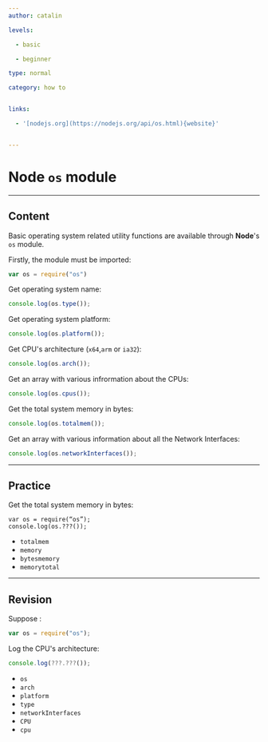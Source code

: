 ```yaml
---
author: catalin

levels:

  - basic

  - beginner

type: normal

category: how to


links:

  - '[nodejs.org](https://nodejs.org/api/os.html){website}'


---
```


# **Node** `os` module

---
## Content

Basic operating system related utility functions are available through **Node**'s `os` module.

Firstly, the module must be imported:
```javascript
var os = require("os")
```

Get operating system name:
```javascript
console.log(os.type());
```

Get operating system platform:
```javascript
console.log(os.platform());
```
Get CPU's architecture (`x64`,`arm` or `ia32`):
```javascript
console.log(os.arch());
```
Get an array with various infrormation about the CPUs:
```javascript
console.log(os.cpus());
```
Get the total system memory in bytes:
```javascript
console.log(os.totalmem());
```
Get an array with various information about all the Network Interfaces:
```javascript
console.log(os.networkInterfaces());
```

---
## Practice

Get the total system memory in bytes:

```
var os = require(“os”);
console.log(os.???());
```

* `totalmem`
* `memory`
* `bytesmemory`
* `memorytotal`

---
## Revision

Suppose :
```javascript
var os = require("os");
```

Log the CPU's architecture:
```javascript
console.log(???.???());
```

* `os`
* `arch`
* `platform`
* `type`
* `networkInterfaces`
* `CPU`
* `cpu`

